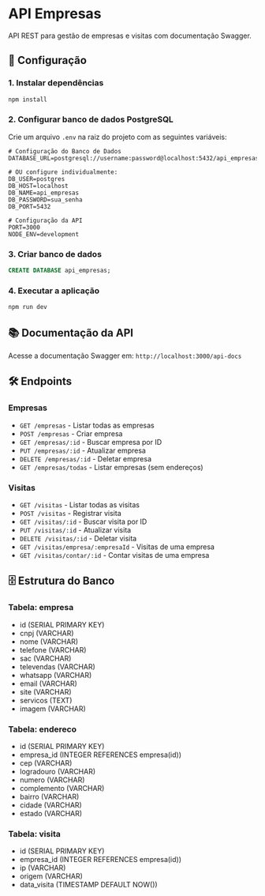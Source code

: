 # API Empresas

API REST para gestão de empresas e visitas com documentação Swagger.

## 🚀 Configuração

### 1. Instalar dependências
```bash
npm install
```

### 2. Configurar banco de dados PostgreSQL

Crie um arquivo `.env` na raiz do projeto com as seguintes variáveis:

```env
# Configuração do Banco de Dados
DATABASE_URL=postgresql://username:password@localhost:5432/api_empresas

# OU configure individualmente:
DB_USER=postgres
DB_HOST=localhost
DB_NAME=api_empresas
DB_PASSWORD=sua_senha
DB_PORT=5432

# Configuração da API
PORT=3000
NODE_ENV=development
```

### 3. Criar banco de dados

```sql
CREATE DATABASE api_empresas;
```

### 4. Executar a aplicação

```bash
npm run dev
```

## 📚 Documentação da API

Acesse a documentação Swagger em: `http://localhost:3000/api-docs`

## 🛠️ Endpoints

### Empresas
- `GET /empresas` - Listar todas as empresas
- `POST /empresas` - Criar empresa
- `GET /empresas/:id` - Buscar empresa por ID
- `PUT /empresas/:id` - Atualizar empresa
- `DELETE /empresas/:id` - Deletar empresa
- `GET /empresas/todas` - Listar empresas (sem endereços)

### Visitas
- `GET /visitas` - Listar todas as visitas
- `POST /visitas` - Registrar visita
- `GET /visitas/:id` - Buscar visita por ID
- `PUT /visitas/:id` - Atualizar visita
- `DELETE /visitas/:id` - Deletar visita
- `GET /visitas/empresa/:empresaId` - Visitas de uma empresa
- `GET /visitas/contar/:id` - Contar visitas de uma empresa

## 🗄️ Estrutura do Banco

### Tabela: empresa
- id (SERIAL PRIMARY KEY)
- cnpj (VARCHAR)
- nome (VARCHAR)
- telefone (VARCHAR)
- sac (VARCHAR)
- televendas (VARCHAR)
- whatsapp (VARCHAR)
- email (VARCHAR)
- site (VARCHAR)
- servicos (TEXT)
- imagem (VARCHAR)

### Tabela: endereco
- id (SERIAL PRIMARY KEY)
- empresa_id (INTEGER REFERENCES empresa(id))
- cep (VARCHAR)
- logradouro (VARCHAR)
- numero (VARCHAR)
- complemento (VARCHAR)
- bairro (VARCHAR)
- cidade (VARCHAR)
- estado (VARCHAR)

### Tabela: visita
- id (SERIAL PRIMARY KEY)
- empresa_id (INTEGER REFERENCES empresa(id))
- ip (VARCHAR)
- origem (VARCHAR)
- data_visita (TIMESTAMP DEFAULT NOW()) 